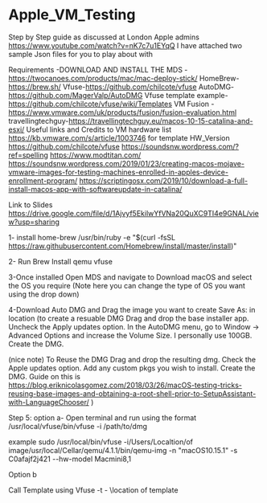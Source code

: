 # Apple_VM_Testing
Step by Step guide as discussed at London Apple admins https://www.youtube.com/watch?v=nK7c7u1EYqQ
I have attached two sample Json files for you to play about with

Requirements -DOWNLOAD AND INSTALL THE 
MDS -https://twocanoes.com/products/mac/mac-deploy-stick/
HomeBrew-https://brew.sh/
Vfuse-https://github.com/chilcote/vfuse
AutoDMG-https://github.com/MagerValp/AutoDMG
Vfuse template example-https://github.com/chilcote/vfuse/wiki/Templates
VM Fusion -https://www.vmware.com/uk/products/fusion/fusion-evaluation.html
travellingtechguy-https://travellingtechguy.eu/macos-10-15-catalina-and-esxi/
Useful links and Credits to 
VM hardware list https://kb.vmware.com/s/article/1003746 for template HW_Version
https://github.com/chilcote/vfuse
https://soundsnw.wordpress.com/?ref=spelling
https://www.modtitan.com/
https://soundsnw.wordpress.com/2019/01/23/creating-macos-mojave-vmware-images-for-testing-machines-enrolled-in-apples-device-enrollment-program/
https://scriptingosx.com/2019/10/download-a-full-install-macos-app-with-softwareupdate-in-catalina/

Link to Slides
https://drive.google.com/file/d/1Ajvyf5EkilwYfVNa20QuXC9TI4e9GNAL/view?usp=sharing

1- install home-brew  /usr/bin/ruby -e "$(curl -fsSL https://raw.githubusercontent.com/Homebrew/install/master/install)"

2- Run Brew Install qemu vfuse

3-Once installed Open MDS and navigate to  Download macOS and select the OS you require
(Note here you can change the type of OS you want using the drop down)

4-Download  Auto DMG and Drag the image you want to create
Save As: in location
(to create a resuable DMG
Drag and drop the base installer app.
Uncheck the Apply updates option.
In the AutoDMG menu, go to Window -> Advanced Options and increase the Volume Size. I personally use 100GB.
Create the DMG.

(nice note)
To Reuse the DMG
Drag and drop the resulting dmg.
Check the Apple updates option.
Add any custom pkgs you wish to install.
Create the DMG.
Guide on this is https://blog.eriknicolasgomez.com/2018/03/26/macOS-testing-tricks-reusing-base-images-and-obtaining-a-root-shell-prior-to-SetupAssistant-with-LanguageChooser/
)


Step 5: 
option a- Open terminal and run using the format
/usr/local/vfuse/bin/vfuse -i /path/to/dmg

example 
sudo /usr/local/bin/vfuse  -i/Users/Localtion/of image/usr/local/Cellar/qemu/4.1.1/bin/qemu-img -n "macOS10.15.1" -s C0afajf2j421 --hw-model Macmini8,1

Option b

Call Template using Vfuse -t - \location of template




